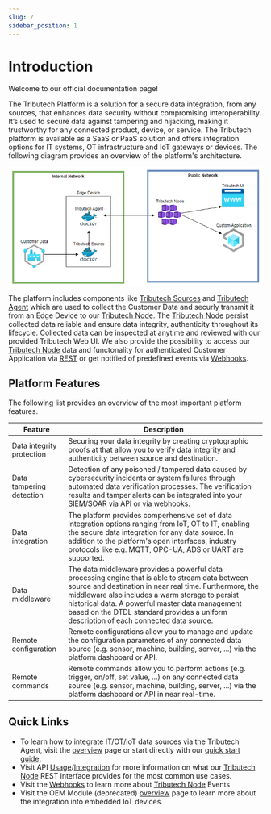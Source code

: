 ```yaml
---
slug: /
sidebar_position: 1
---
```

# Introduction

Welcome to our official documentation page!

The Tributech Platform is a solution for a secure data integration, from any sources, that enhances data security without compromising interoperability. It’s used to secure data against tampering and hijacking, making it trustworthy for any connected product, device, or service. The Tributech platform is available as a SaaS or PaaS solution and offers integration options for IT systems, OT infrastructure and IoT gateways or devices. The following diagram provides an overview of the platform's architecture.

![Tributech Architecture - Overview](./img/introduction/DemeterArchitectureOverview.png)

The platform includes components like [Tributech Sources](tributech_agent/source_integration.md) and [Tributech Agent](tributech_agent/overview.md) which are used to collect the Customer Data and securly transmit it from an Edge Device to our [Tributech Node](tributech_node/overview.md). The [Tributech Node](tributech_node/overview.md) persist collected data reliable and ensure data integrity, authenticity throughout its lifecycle. Collected data can be
inspected at anytime and reviewed with our provided Tributech Web UI. We also provide the possibility to access our [Tributech Node](tributech_node/overview.md) data and functonality for authenticated Customer Application via [REST](tributech_node/api_category/API_usage.md) or get notified of predefined events via [Webhooks](tributech_node/Webhook_integration.md).


## Platform Features

The following list provides an overview of the most important platform features.

| Feature    | Description                                                                                   |
| --------- | ---------------------------------------------------------------------------------------------  |
| Data integrity protection      | Securing your data integrity by creating cryptographic proofs at that allow you to verify data integrity and authenticity between source and destination.  |
| Data tampering detection    | Detection of any poisoned / tampered data caused by cybersecurity incidents or system failures through automated data verification processes. The verification results and tamper alerts can be integrated into your SIEM/SOAR via API or via webhooks.         |
| Data integration | The platform provides comperhensive set of data integration options ranging from IoT, OT to IT, enabling the secure data integration for any data source. In addition to the platform's open interfaces, industry protocols like e.g. MQTT, OPC-UA, ADS or UART are supported.     |
| Data middleware | The data middleware provides a powerful data processing engine that is able to stream data between source and destination in near real time. Furthermore, the middleware also includes a warm storage to persist historical data. A powerful master data management based on the DTDL standard provides a uniform description of each connected data source.        |
| Remote configuration  | Remote configurations allow you to manage and update the configuration parameters of any connected data source (e.g. sensor, machine, building, server, ...) via the platform dashboard or API.        |
| Remote commands | Remote commands allow you to perform actions (e.g. trigger, on/off, set value, ...) on any connected data source (e.g. sensor, machine, building, server, ...) via the platform dashboard or API in near real-time.        |

## Quick Links

-	To learn how to integrate IT/OT/IoT data sources via the Tributech Agent, visit the [overview](./tributech_agent/overview.md) page or start directly with our [quick start guide](./tributech_agent/quickstart.mdx).
-	Visit API [Usage](./tributech_node/api_category/API_usage.md)/[Integration](./tributech_node/api_category/API_integration.md) for more information on what our [Tributech Node](tributech_node/overview.md) REST interface provides for the most common use cases.
-	Visit the [Webhooks](./tributech_node/Webhook_integration.md) to learn more about [Tributech Node](tributech_node/overview.md) Events
-	Visit the OEM Module (deprecated) [overview](./oem_module/overview.md) page to learn more about the integration into embedded IoT devices.

